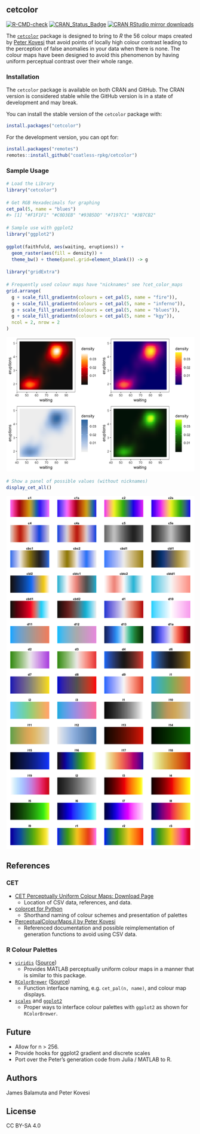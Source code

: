 
## cetcolor

<!-- badges: start -->

[![R-CMD-check](https://github.com/coatless-rpkg/cetcolor/actions/workflows/R-CMD-check.yaml/badge.svg)](https://github.com/coatless-rpkg/cetcolor/actions/workflows/R-CMD-check.yaml)
[![CRAN_Status_Badge](http://www.r-pkg.org/badges/version/cetcolor)](https://cran.r-project.org/package=cetcolor)
[![CRAN RStudio mirror
downloads](https://cranlogs.r-pkg.org/badges/cetcolor)](https://www.r-pkg.org/pkg/cetcolor)
<!-- badges: end -->

The [`cetcolor`](https://cran.r-project.org/package=cetcolor) package is
designed to bring to *R* the 56 colour maps created by [Peter
Kovesi](https://colorcet.com/) that avoid points of locally high colour
contrast leading to the perception of false anomalies in your data when
there is none. The colour maps have been designed to avoid this
phenomenon by having uniform perceptual contrast over their whole range.

### Installation

The `cetcolor` package is available on both CRAN and GitHub. The CRAN
version is considered stable while the GitHub version is in a state of
development and may break.

You can install the stable version of the `cetcolor` package with:

``` r
install.packages("cetcolor")
```

For the development version, you can opt for:

``` r
install.packages("remotes")
remotes::install_github("coatless-rpkg/cetcolor")
```

### Sample Usage

``` r
# Load the Library
library("cetcolor")

# Get RGB Hexadecimals for graphing
cet_pal(5, name = "blues")
#> [1] "#F1F1F1" "#C0D3EB" "#93B5DD" "#7197C1" "#3B7CB2"

# Sample use with ggplot2
library("ggplot2")

ggplot(faithfuld, aes(waiting, eruptions)) +
  geom_raster(aes(fill = density)) +
  theme_bw() + theme(panel.grid=element_blank()) -> g

library("gridExtra")

# Frequently used colour maps have "nicknames" see ?cet_color_maps 
grid.arrange(
  g + scale_fill_gradientn(colours = cet_pal(5, name = "fire")),
  g + scale_fill_gradientn(colours = cet_pal(5, name = "inferno")),
  g + scale_fill_gradientn(colours = cet_pal(5, name = "blues")),
  g + scale_fill_gradientn(colours = cet_pal(5, name = "kgy")),
  ncol = 2, nrow = 2
)
```

![](tools/ggplot_example-1.png)<!-- -->

``` r
# Show a panel of possible values (without nicknames)
display_cet_all()
```

![](tools/colordemo-1.png)<!-- -->

## References

### CET

- [CET Perceptually Uniform Colour Maps: Download
  Page](https://colorcet.com/)
  - Location of CSV data, references, and data.
- [colorcet for Python](https://github.com/bokeh/colorcet)
  - Shorthand naming of colour schemes and presentation of palettes
- [PerceptualColourMaps.jl by Peter
  Kovesi](https://github.com/peterkovesi/PerceptualColourMaps.jl)
  - Referenced documentation and possible reimplementation of generation
    functions to avoid using CSV data.

### R Colour Palettes

- [`viridis`](https://cran.r-project.org/package=viridis)
  ([Source](https://github.com/sjmgarnier/viridis))
  - Provides MATLAB perceptually uniform colour maps in a manner that is
    similar to this package.
- [`RColorBrewer`](https://cran.r-project.org/package=RColorBrewer)
  ([Source](RColorBrewer))
  - Function interface naming, e.g. `cet_pal(n, name)`, and colour map
    displays.
- [`scales`](https://github.com/hadley/scales/blob/646b6a433e6f7106bed4173569898fac409d22b5/R/pal-brewer.r)
  and
  [`ggplot2`](https://github.com/tidyverse/ggplot2/blob/f6f9f9de41c48382c70cbccc253db198e3cdc128/R/scale-brewer.r)
  - Proper ways to interface colour palettes with `ggplot2` as shown for
    `RColorBrewer`.

## Future

- Allow for n \> 256.
- Provide hooks for ggplot2 gradient and discrete scales
- Port over the Peter’s generation code from Julia / MATLAB to R.

## Authors

James Balamuta and Peter Kovesi

## License

CC BY-SA 4.0
